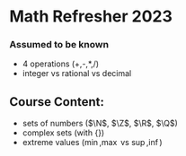 $\newcommand{\Q}{\mathbb{Q}}$
# Math Refresher 2023

### Assumed to be known
- 4 operations (+,-,*,/)
- integer vs rational vs decimal

## Course Content:

- sets of numbers ($\N$, $\Z$, $\R$, $\Q$)
- complex sets (with $\{ \}$)
- extreme values ($\min$,$\max$ vs $\sup$,$\inf$)
